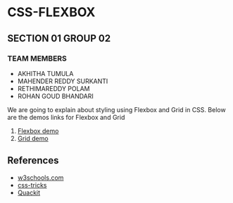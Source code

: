 # CSS-FLEXBOX
## SECTION 01   GROUP 02
### TEAM MEMBERS
- AKHITHA TUMULA 
- MAHENDER REDDY SURKANTI
- RETHIMAREDDY POLAM
- ROHAN GOUD BHANDARI

We are going to explain about styling using Flexbox and Grid in CSS.
Below are the demos links for Flexbox and Grid 
1. [Flexbox demo](https://htmlpreview.github.io/?https://github.com/Rethima-Reddy/CSS-FLEXBOX/blob/master/flexbox.html)
2. [Grid demo](https://htmlpreview.github.io/?https://github.com/Rethima-Reddy/CSS-FLEXBOX/blob/master/grid.html)


## References
- [w3schools.com](https://www.w3schools.com/)
- [css-tricks](https://css-tricks.com/)
- [Quackit](https://www.quackit.com/css/)

